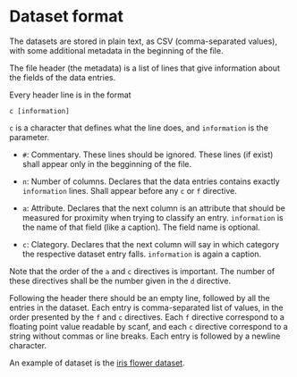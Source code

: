 Dataset format
==============

The datasets are stored in plain text,
as CSV (comma-separated values),
with some additional metadata in the beginning of the file.

The file header (the metadata)
is a list of lines that give information about the fields
of the data entries.

Every header line is in the format

    c [information]

`c` is a character that defines what the line does,
and `information` is the parameter.

-   `#`: Commentary.
    These lines should be ignored.
    These lines (if exist) shall appear
    only in the begginning of the file.

-   `n`: Number of columns.
    Declares that the data entries contains exactly `information` lines.
    Shall appear before any `c` or `f` directive.

-   `a`: Attribute.
    Declares that the next column is an attribute
    that should be measured for proximity
    when trying to classify an entry.
    `information` is the name of that field (like a caption).
    The field name is optional.

-   `c`: Clategory.
    Declares that the next column will say
    in which category the respective dataset entry falls.
    `information` is again a caption.

Note that the order of the `a` and `c` directives is important.
The number of these directives shall be the number given in the `d` directive.

Following the header there should be an empty line,
followed by all the entries in the dataset.
Each entry is comma-separated list of values,
in the order presented by the `f` and `c` directives.
Each `f` directive correspond to a floating point value readable by scanf,
and each `c` directive correspond to a string without commas or line breaks.
Each entry is followed by a newline character.

An example of dataset is the [iris flower dataset](iris_flower.data).
